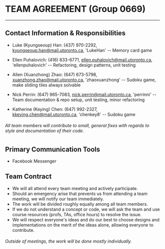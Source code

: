 # TEAM AGREEMENT (Group 0669)
***

## Contact Information & Responsibilities

* Luke (Kyungseoup) Han: (437) 970-2292, kyungseoup.han@mail.utoronto.ca, 'LukeHan'
-- Memory card game

* Ellen Puhalovich: (416) 833-6771, ellen.puhalovich@mail.utoronto.ca, 'ellenpuhalovich'
-- Refactoring, design patterns, unit testing

* Allen (Xuanzhong) Zhao:  (647) 673-5798, xuanzhong.zhao@mail.utoronto.ca, 'zhaoxuanzhong' 
-- Sudoku game, make sliding tiles always solvable

* Nick Perrin: (647) 965-7083, nick.perrin@mail.utoronto.ca, 'perrinni'
-- Team documentation & repo setup, unit testing, minor refactoring

* Katherine (Keying) Chen: (647) 992-2327, kkeying.chen@mail.utoronto.ca, 'chenkey8'
-- Sudoku game

###### All team members will contribute to small, general fixes with regards to style and documentation of their code.
#
## Primary Communication Tools

* Facebook Messenger

## Team Contract

* We will all attend every team meeting and actively participate.
* Should an emergency arise that prevents us from attending a team meeting, we will notify our team immediately.
* The work will be divided roughly equally among all team members.
* If we do not understand a concept or code, we will ask the team and use course resources (profs, TAs, office hours) to resolve the issue.
* We will respect everyone's ideas and do our best to choose designs and implementations on the merit of the ideas alone, allowing everyone to contribute.

###### Outside of meetings, the work will be done mostly individually.